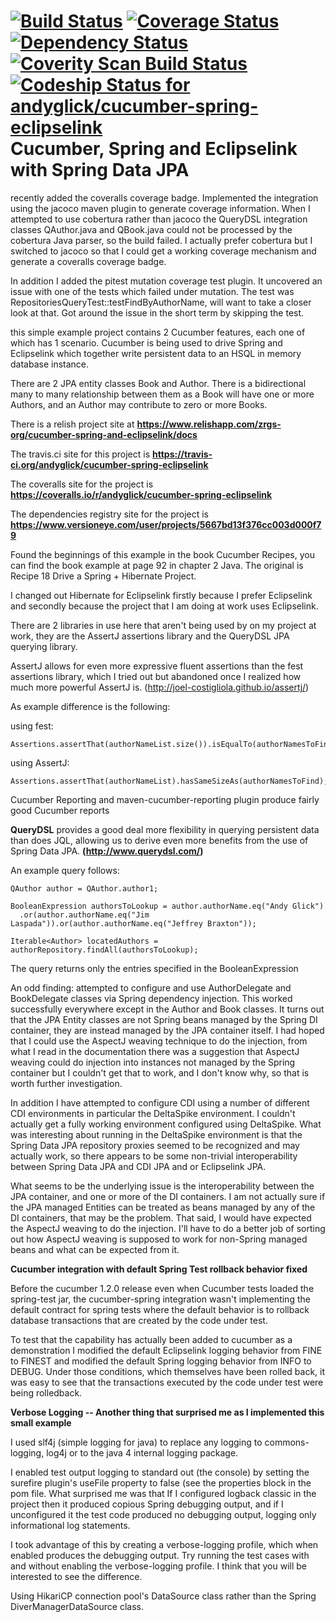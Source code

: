 [![Build Status](https://travis-ci.org/andyglick/cucumber-spring-eclipselink.png)](https://travis-ci.org/andyglick/cucumber-spring-eclipselink)
[![Coverage Status](https://coveralls.io/repos/andyglick/cucumber-spring-eclipselink/badge.png)](https://coveralls.io/r/andyglick/cucumber-spring-eclipselink)
[![Dependency Status](https://www.versioneye.com/user/projects/5667bd13f376cc003d000f79/badge.svg?style=flat)](https://www.versioneye.com/user/projects/5667bd13f376cc003d000f79)
[![Coverity Scan Build Status](https://img.shields.io/coverity/scan/7280.svg)](https://scan.coverity.com/projects/andyglick-cucumber-spring-eclipselink)
[ ![Codeship Status for andyglick/cucumber-spring-eclipselink](https://codeship.com/projects/cb03e2e0-851e-0133-3da7-7eac26a59959/status?branch=master)](https://codeship.com/projects/122178)
Cucumber, Spring and Eclipselink with Spring Data JPA
====================================================

recently added the coveralls coverage badge. Implemented the integration using the jacoco maven plugin to generate coverage information. When I attempted to
use cobertura rather than jacoco the QueryDSL integration classes QAuthor.java and QBook.java could not be processed by the cobertura Java parser, so the build
failed. I actually prefer cobertura but I switched to jacoco so that I could get a working coverage mechanism and generate a coveralls coverage badge.

In addition I added the pitest mutation coverage test plugin. It uncovered an issue with one of the tests which failed under mutation. The test was
RepositoriesQueryTest::testFindByAuthorName, will want to take a closer look at that. Got around the issue in the short term by skipping the test.

this simple example project contains 2 Cucumber features, each one of which has 1 scenario. Cucumber is being used
to drive Spring and Eclipselink which together write persistent data to an HSQL in memory database instance.

There are 2 JPA entity classes Book and Author. There is a bidirectional many to many relationship between them
as a Book will have one or more Authors, and an Author may contribute to zero or more Books.

There is a relish project site at **https://www.relishapp.com/zrgs-org/cucumber-spring-and-eclipselink/docs**

The travis.ci site for this project is **https://travis-ci.org/andyglick/cucumber-spring-eclipselink**

The coveralls site for the project is **https://coveralls.io/r/andyglick/cucumber-spring-eclipselink**

The dependencies registry site for the project is **https://www.versioneye.com/user/projects/5667bd13f376cc003d000f79**

Found the beginnings of this example in the book Cucumber Recipes, you can find the book example at page 92 in
chapter 2 Java. The original is Recipe 18 Drive a Spring + Hibernate Project.

I changed out Hibernate for Eclipselink firstly because I prefer Eclipselink and secondly because the project that I
am doing at work uses Eclipselink.

There are 2 libraries in use here that aren't being used by on my project at work, they are the AssertJ assertions
library and the QueryDSL JPA querying library.

AssertJ allows for even more expressive fluent assertions than the fest assertions library,
which I tried out but abandoned once I realized how much more powerful AssertJ is.
(http://joel-costigliola.github.io/assertj/)

As example difference is the following:

using fest:

    Assertions.assertThat(authorNameList.size()).isEqualTo(authorNamesToFind.size());

using AssertJ:

    Assertions.assertThat(authorNameList).hasSameSizeAs(authorNamesToFind);
    
Cucumber Reporting and maven-cucumber-reporting plugin produce fairly good Cucumber reports


**QueryDSL** provides a good deal more flexibility in querying persistent data than does JQL, allowing us to derive
even more benefits from the use of Spring Data JPA. **(http://www.querydsl.com/)**

An example query follows:

    QAuthor author = QAuthor.author1;

    BooleanExpression authorsToLookup = author.authorName.eq("Andy Glick")
      .or(author.authorName.eq("Jim Laspada")).or(author.authorName.eq("Jeffrey Braxton"));

    Iterable<Author> locatedAuthors = authorRepository.findAll(authorsToLookup);

The query returns only the entries specified in the BooleanExpression

An odd finding: attempted to configure and use AuthorDelegate and BookDelegate classes via Spring dependency injection.
This worked successfully everywhere except in the Author and Book classes. It turns out that the JPA Entity classes
are not Spring beans managed by the Spring DI container, they are instead managed by the JPA container itself. I had
hoped that I could use the AspectJ weaving technique to do the injection, from what I read in the documentation there
was a suggestion that AspectJ weaving could do injection into instances not managed by the Spring container but I
couldn't get that to work, and I don't know why, so that is worth further investigation.

In addition I have attempted to configure CDI using a number of different CDI environments in particular the
DeltaSpike environment. I couldn't actually get a fully working environment configured using DeltaSpike. What was
interesting about running in the DeltaSpike environment is that the Spring Data JPA repository proxies seemed to be
recognized and may actually work, so there appears to be some non-trivial interoperability between Spring Data JPA
and CDI JPA and or Eclipselink JPA.

What seems to be the underlying issue is the interoperability between the JPA container, and one or more of the DI
containers. I am not actually sure if the JPA managed Entities can be treated as beans managed by any of the DI
containers, that may be the problem. That said, I would have expected the AspectJ weaving to do the injection. I'll
have to do a better job of sorting out how AspectJ weaving is supposed to work for non-Spring managed beans and what
can be expected from it.

**Cucumber integration with default Spring Test rollback behavior fixed**

Before the cucumber 1.2.0 release even when Cucumber tests loaded the spring-test jar, the cucumber-spring integration
wasn't implementing the default contract for spring tests where the default behavior is to rollback database transactions
that are created by the code under test.

To test that the capability has actually been added to cucumber as a demonstration I modified the default Eclipselink
logging behavior from FINE to FINEST and modified the default Spring logging behavior from INFO to DEBUG. Under those
conditions, which themselves have been rolled back, it was easy to see that the transactions executed by the code under
test were being rolledback.

**Verbose Logging -- Another thing that surprised me as I implemented this small example**

I used slf4j (simple logging for java) to replace any logging to commons-logging,
log4j or to the java 4 internal logging package.

I enabled test output logging to standard out (the console) by setting the surefire plugin's useFile property to
false (see the properties block in the pom file. What surprised me was that If I configured logback classic in the
project then it produced copious Spring debugging output, and if I unconfigured it the test code produced no debugging
output, logging only informational log statements.

I took advantage of this by creating a verbose-logging profile, which when enabled produces the debugging output. Try
running the test cases with and without enabling the verbose-logging profile. I think that you will be interested to
see the difference.

Using HikariCP connection pool's DataSource class rather than the Spring DiverManagerDataSource class.
